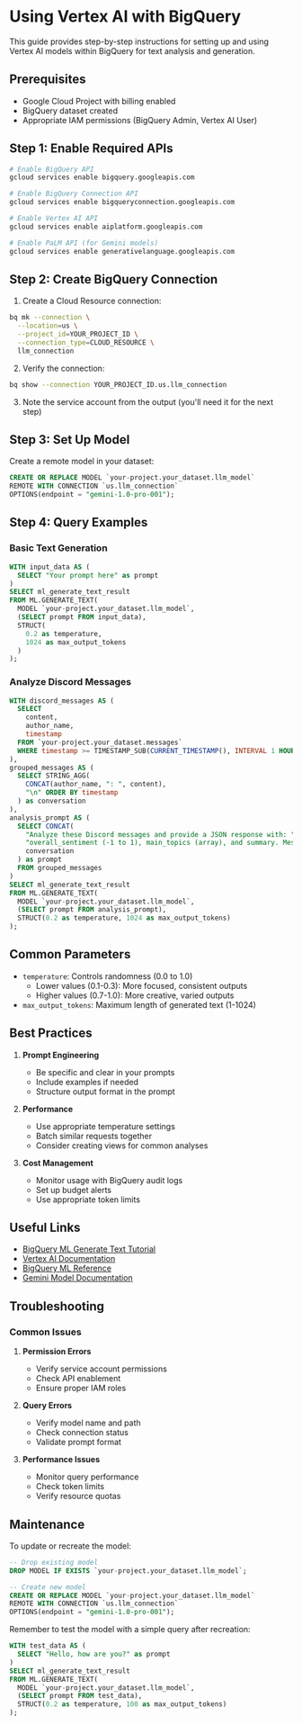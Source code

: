 # Using Vertex AI with BigQuery

This guide provides step-by-step instructions for setting up and using Vertex AI models within BigQuery for text analysis and generation.

## Prerequisites

- Google Cloud Project with billing enabled
- BigQuery dataset created
- Appropriate IAM permissions (BigQuery Admin, Vertex AI User)

## Step 1: Enable Required APIs

```bash
# Enable BigQuery API
gcloud services enable bigquery.googleapis.com

# Enable BigQuery Connection API
gcloud services enable bigqueryconnection.googleapis.com

# Enable Vertex AI API
gcloud services enable aiplatform.googleapis.com

# Enable PaLM API (for Gemini models)
gcloud services enable generativelanguage.googleapis.com
```

## Step 2: Create BigQuery Connection

1. Create a Cloud Resource connection:
```bash
bq mk --connection \
  --location=us \
  --project_id=YOUR_PROJECT_ID \
  --connection_type=CLOUD_RESOURCE \
  llm_connection
```

2. Verify the connection:
```bash
bq show --connection YOUR_PROJECT_ID.us.llm_connection
```

3. Note the service account from the output (you'll need it for the next step)

## Step 3: Set Up Model

Create a remote model in your dataset:

```sql
CREATE OR REPLACE MODEL `your-project.your_dataset.llm_model`
REMOTE WITH CONNECTION `us.llm_connection`
OPTIONS(endpoint = "gemini-1.0-pro-001");
```

## Step 4: Query Examples

### Basic Text Generation
```sql
WITH input_data AS (
  SELECT "Your prompt here" as prompt
)
SELECT ml_generate_text_result
FROM ML.GENERATE_TEXT(
  MODEL `your-project.your_dataset.llm_model`,
  (SELECT prompt FROM input_data),
  STRUCT(
    0.2 as temperature,
    1024 as max_output_tokens
  )
);
```

### Analyze Discord Messages
```sql
WITH discord_messages AS (
  SELECT 
    content,
    author_name,
    timestamp
  FROM `your-project.your_dataset.messages`
  WHERE timestamp >= TIMESTAMP_SUB(CURRENT_TIMESTAMP(), INTERVAL 1 HOUR)
),
grouped_messages AS (
  SELECT STRING_AGG(
    CONCAT(author_name, ": ", content),
    "\n" ORDER BY timestamp
  ) as conversation
),
analysis_prompt AS (
  SELECT CONCAT(
    "Analyze these Discord messages and provide a JSON response with: ",
    "overall_sentiment (-1 to 1), main_topics (array), and summary. Messages:\n",
    conversation
  ) as prompt
  FROM grouped_messages
)
SELECT ml_generate_text_result
FROM ML.GENERATE_TEXT(
  MODEL `your-project.your_dataset.llm_model`,
  (SELECT prompt FROM analysis_prompt),
  STRUCT(0.2 as temperature, 1024 as max_output_tokens)
);
```

## Common Parameters

- `temperature`: Controls randomness (0.0 to 1.0)
  - Lower values (0.1-0.3): More focused, consistent outputs
  - Higher values (0.7-1.0): More creative, varied outputs
- `max_output_tokens`: Maximum length of generated text (1-1024)

## Best Practices

1. **Prompt Engineering**
   - Be specific and clear in your prompts
   - Include examples if needed
   - Structure output format in the prompt

2. **Performance**
   - Use appropriate temperature settings
   - Batch similar requests together
   - Consider creating views for common analyses

3. **Cost Management**
   - Monitor usage with BigQuery audit logs
   - Set up budget alerts
   - Use appropriate token limits

## Useful Links

- [BigQuery ML Generate Text Tutorial](https://cloud.google.com/bigquery/docs/generate-text-tutorial)
- [Vertex AI Documentation](https://cloud.google.com/vertex-ai/docs)
- [BigQuery ML Reference](https://cloud.google.com/bigquery/docs/reference/standard-sql/bigqueryml-syntax-create)
- [Gemini Model Documentation](https://cloud.google.com/vertex-ai/docs/generative-ai/model-reference/gemini)

## Troubleshooting

### Common Issues

1. **Permission Errors**
   - Verify service account permissions
   - Check API enablement
   - Ensure proper IAM roles

2. **Query Errors**
   - Verify model name and path
   - Check connection status
   - Validate prompt format

3. **Performance Issues**
   - Monitor query performance
   - Check token limits
   - Verify resource quotas

## Maintenance

To update or recreate the model:

```sql
-- Drop existing model
DROP MODEL IF EXISTS `your-project.your_dataset.llm_model`;

-- Create new model
CREATE OR REPLACE MODEL `your-project.your_dataset.llm_model`
REMOTE WITH CONNECTION `us.llm_connection`
OPTIONS(endpoint = "gemini-1.0-pro-001");
```

Remember to test the model with a simple query after recreation:

```sql
WITH test_data AS (
  SELECT "Hello, how are you?" as prompt
)
SELECT ml_generate_text_result
FROM ML.GENERATE_TEXT(
  MODEL `your-project.your_dataset.llm_model`,
  (SELECT prompt FROM test_data),
  STRUCT(0.2 as temperature, 100 as max_output_tokens)
);
```
